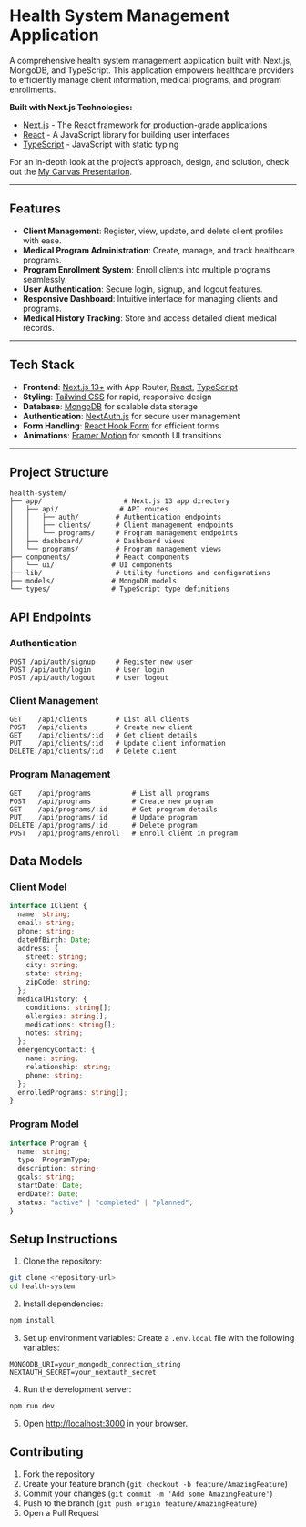 # Health System Management Application

A comprehensive health system management application built with Next.js, MongoDB, and TypeScript. This application empowers healthcare providers to efficiently manage client information, medical programs, and program enrollments.

**Built with Next.js Technologies:**

- [Next.js](https://nextjs.org/) - The React framework for production-grade applications
- [React](https://react.dev/) - A JavaScript library for building user interfaces
- [TypeScript](https://www.typescriptlang.org/) - JavaScript with static typing

For an in-depth look at the project’s approach, design, and solution, check out the [My Canvas Presentation](https://www.canva.com/design/DAGlyEktuig/UsIo_dacgSz0qN8Ow-SYTA/view?utm_content=DAGlyEktuig&utm_campaign=designshare&utm_medium=link2&utm_source=uniquelinks&utlId=h4b5d5b5184).

---

## Features

- **Client Management**: Register, view, update, and delete client profiles with ease.
- **Medical Program Administration**: Create, manage, and track healthcare programs.
- **Program Enrollment System**: Enroll clients into multiple programs seamlessly.
- **User Authentication**: Secure login, signup, and logout features.
- **Responsive Dashboard**: Intuitive interface for managing clients and programs.
- **Medical History Tracking**: Store and access detailed client medical records.

---

## Tech Stack

- **Frontend**: [Next.js 13+](https://nextjs.org/) with App Router, [React](https://react.dev/), [TypeScript](https://www.typescriptlang.org/)
- **Styling**: [Tailwind CSS](https://tailwindcss.com/) for rapid, responsive design
- **Database**: [MongoDB](https://www.mongodb.com/) for scalable data storage
- **Authentication**: [NextAuth.js](https://next-auth.js.org/) for secure user management
- **Form Handling**: [React Hook Form](https://react-hook-form.com/) for efficient forms
- **Animations**: [Framer Motion](https://www.framer.com/motion/) for smooth UI transitions

---

## Project Structure

```
health-system/
├── app/                    # Next.js 13 app directory
│   ├── api/               # API routes
│   │   ├── auth/         # Authentication endpoints
│   │   ├── clients/      # Client management endpoints
│   │   └── programs/     # Program management endpoints
│   ├── dashboard/        # Dashboard views
│   └── programs/         # Program management views
├── components/           # React components
│   └── ui/              # UI components
├── lib/                  # Utility functions and configurations
├── models/              # MongoDB models
└── types/               # TypeScript type definitions
```

## API Endpoints

### Authentication

```
POST /api/auth/signup     # Register new user
POST /api/auth/login      # User login
POST /api/auth/logout     # User logout
```

### Client Management

```
GET    /api/clients       # List all clients
POST   /api/clients       # Create new client
GET    /api/clients/:id   # Get client details
PUT    /api/clients/:id   # Update client information
DELETE /api/clients/:id   # Delete client
```

### Program Management

```
GET    /api/programs          # List all programs
POST   /api/programs          # Create new program
GET    /api/programs/:id      # Get program details
PUT    /api/programs/:id      # Update program
DELETE /api/programs/:id      # Delete program
POST   /api/programs/enroll   # Enroll client in program
```

## Data Models

### Client Model

```typescript
interface IClient {
  name: string;
  email: string;
  phone: string;
  dateOfBirth: Date;
  address: {
    street: string;
    city: string;
    state: string;
    zipCode: string;
  };
  medicalHistory: {
    conditions: string[];
    allergies: string[];
    medications: string[];
    notes: string;
  };
  emergencyContact: {
    name: string;
    relationship: string;
    phone: string;
  };
  enrolledPrograms: string[];
}
```

### Program Model

```typescript
interface Program {
  name: string;
  type: ProgramType;
  description: string;
  goals: string;
  startDate: Date;
  endDate?: Date;
  status: "active" | "completed" | "planned";
}
```

## Setup Instructions

1. Clone the repository:

```bash
git clone <repository-url>
cd health-system
```

2. Install dependencies:

```bash
npm install
```

3. Set up environment variables:
   Create a `.env.local` file with the following variables:

```env
MONGODB_URI=your_mongodb_connection_string
NEXTAUTH_SECRET=your_nextauth_secret
```

4. Run the development server:

```bash
npm run dev
```

5. Open [http://localhost:3000](http://localhost:3000) in your browser.

## Contributing

1. Fork the repository
2. Create your feature branch (`git checkout -b feature/AmazingFeature`)
3. Commit your changes (`git commit -m 'Add some AmazingFeature'`)
4. Push to the branch (`git push origin feature/AmazingFeature`)
5. Open a Pull Request
